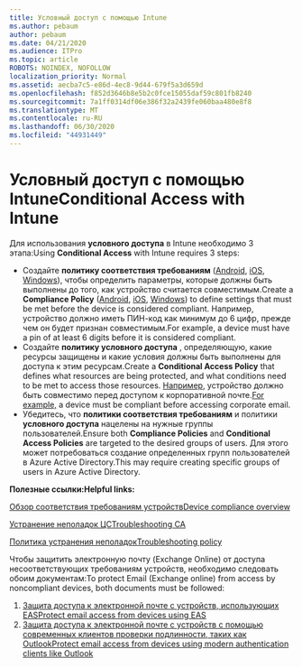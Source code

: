 ```yaml
---
title: Условный доступ с помощью Intune
ms.author: pebaum
author: pebaum
ms.date: 04/21/2020
ms.audience: ITPro
ms.topic: article
ROBOTS: NOINDEX, NOFOLLOW
localization_priority: Normal
ms.assetid: aecba7c5-e86d-4ec8-9d44-679f5a3d659d
ms.openlocfilehash: f852d3646b8e5b2c0fce15055daf59c801fb8240
ms.sourcegitcommit: 7a1ff0314df06e386f32a2439fe060baa480e8f8
ms.translationtype: MT
ms.contentlocale: ru-RU
ms.lasthandoff: 06/30/2020
ms.locfileid: "44931449"
---
```

# <a name="conditional-access-with-intune"></a><span data-ttu-id="c0406-102">Условный доступ с помощью Intune</span><span class="sxs-lookup"><span data-stu-id="c0406-102">Conditional Access with Intune</span></span>

<span data-ttu-id="c0406-103">Для использования **условного доступа** в Intune необходимо 3 этапа:</span><span class="sxs-lookup"><span data-stu-id="c0406-103">Using  **Conditional Access**  with Intune requires 3 steps:</span></span>

- <span data-ttu-id="c0406-104">Создайте **политику соответствия требованиям** ([Android](https://docs.microsoft.com/intune/compliance-policy-create-android), [iOS](https://docs.microsoft.com/intune/compliance-policy-create-ios), [Windows](https://docs.microsoft.com//intune/compliance-policy-create-windows)), чтобы определить параметры, которые должны быть выполнены до того, как устройство считается совместимым.</span><span class="sxs-lookup"><span data-stu-id="c0406-104">Create a  **Compliance Policy**  ([Android](https://docs.microsoft.com/intune/compliance-policy-create-android),  [iOS](https://docs.microsoft.com/intune/compliance-policy-create-ios),  [Windows](https://docs.microsoft.com//intune/compliance-policy-create-windows)) to define settings that must be met before the device is considered compliant.</span></span> <span data-ttu-id="c0406-105">Например, устройство должно иметь ПИН-код как минимум до 6 цифр, прежде чем он будет признан совместимым.</span><span class="sxs-lookup"><span data-stu-id="c0406-105">For example, a device must have a pin of at least 6 digits before it is considered compliant.</span></span>
- <span data-ttu-id="c0406-106">Создайте **политику условного доступа** , определяющую, какие ресурсы защищены и какие условия должны быть выполнены для доступа к этим ресурсам.</span><span class="sxs-lookup"><span data-stu-id="c0406-106">Create a **Conditional Access Policy**  that defines what resources are being protected, and what conditions need to be met to access those resources.</span></span>  <span data-ttu-id="c0406-107">[Например,](https://docs.microsoft.com/intune/tutorial-protect-email-on-unmanaged-devices#create-conditional-access-policies) устройство должно быть совместимо перед доступом к корпоративной почте.</span><span class="sxs-lookup"><span data-stu-id="c0406-107">[For example,](https://docs.microsoft.com/intune/tutorial-protect-email-on-unmanaged-devices#create-conditional-access-policies)  a device must be compliant before accessing corporate email.</span></span>
- <span data-ttu-id="c0406-108">Убедитесь, что **политики соответствия требованиям** и политики **условного доступа** нацелены на нужные группы пользователей.</span><span class="sxs-lookup"><span data-stu-id="c0406-108">Ensure both **Compliance Policies**  and  **Conditional Access Policies**  are targeted to the desired groups of users.</span></span> <span data-ttu-id="c0406-109">Для этого может потребоваться создание определенных групп пользователей в Azure Active Directory.</span><span class="sxs-lookup"><span data-stu-id="c0406-109">This may require creating specific groups of users in Azure Active Directory.</span></span>

<span data-ttu-id="c0406-110">**Полезные ссылки:**</span><span class="sxs-lookup"><span data-stu-id="c0406-110">**Helpful links:**</span></span>

[<span data-ttu-id="c0406-111">Обзор соответствия требованиям устройств</span><span class="sxs-lookup"><span data-stu-id="c0406-111">Device compliance overview</span></span>](https://docs.microsoft.com/intune/device-compliance-get-started)

[<span data-ttu-id="c0406-112">Устранение неполадок ЦС</span><span class="sxs-lookup"><span data-stu-id="c0406-112">Troubleshooting CA</span></span>](https://docs.microsoft.com/intune/troubleshoot-conditional-access)

[<span data-ttu-id="c0406-113">Политика устранения неполадок</span><span class="sxs-lookup"><span data-stu-id="c0406-113">Troubleshooting policy</span></span>](https://docs.microsoft.com/intune/troubleshoot-policies-in-microsoft-intune)

<span data-ttu-id="c0406-114">Чтобы защитить электронную почту (Exchange Online) от доступа несоответствующих требованиям устройств, необходимо следовать обоим документам:</span><span class="sxs-lookup"><span data-stu-id="c0406-114">To protect Email (Exchange online) from access by noncompliant devices, both documents must be followed:</span></span>

1. [<span data-ttu-id="c0406-115">Защита доступа к электронной почте с устройств, использующих EAS</span><span class="sxs-lookup"><span data-stu-id="c0406-115">Protect email access from devices using EAS</span></span>](https://docs.microsoft.com/intune/tutorial-protect-email-on-unmanaged-devices)
2. [<span data-ttu-id="c0406-116">Защита доступа к электронной почте с устройств с помощью современных клиентов проверки подлинности, таких как Outlook</span><span class="sxs-lookup"><span data-stu-id="c0406-116">Protect email access from devices using modern authentication clients like Outlook</span></span>](https://docs.microsoft.com/intune/tutorial-protect-email-on-enrolled-devices)